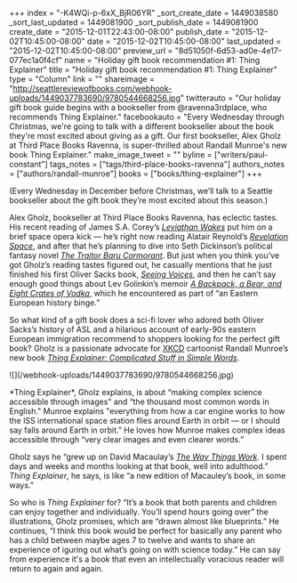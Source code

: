 +++
index = "-K4WQi-p-6xX_BjR06YR"
_sort_create_date = 1449038580
_sort_last_updated = 1449081900
_sort_publish_date = 1449081900
create_date = "2015-12-01T22:43:00-08:00"
publish_date = "2015-12-02T10:45:00-08:00"
date = "2015-12-02T10:45:00-08:00"
last_updated = "2015-12-02T10:45:00-08:00"
preview_url = "8d51050f-6d53-ad0e-4e17-077ec1a0f4cf"
name = "Holiday gift book recommendation #1: Thing Explainer"
title = "Holiday gift book recommendation #1: Thing Explainer"
type = "Column"
link = ""
shareimage = "http://seattlereviewofbooks.com/webhook-uploads/1449037783690/9780544668256.jpg"
twitterauto = "Our holiday gift book guide begins with a bookseller from @ravenna3rdplace, who recommends Thing Explainer."
facebookauto = "Every Wednesday through Christmas, we're going to talk with a different bookseller about the book they're most excited about giving as a gift. Our first bookseller, Alex Gholz at Third Place Books Ravenna, is super-thrilled about Randall Munroe's new book Thing Explainer."
make_image_tweet = ""
byline = ["writers/paul-constant"]
tags_notes = ["tags/third-place-books-ravenna"]
authors_notes = ["authors/randall-munroe"]
books = ["books/thing-explainer"]
+++
<p class="intro">(Every Wednesday in December before Christmas, we’ll talk to a Seattle bookseller about the gift book they’re most excited about this season.)</p>

Alex Gholz, bookseller at Third Place Books Ravenna, has eclectic tastes. His recent reading of James S.A. Corey’s [*Leviathan Wakes*](http://www.thirdplacebooks.com/book/9780316129084) put him on a brief space opera kick — he’s right now reading Alatair Reynold’s [*Revelation Space*](http://www.thirdplacebooks.com/book/9780441009428), and after that he’s planning to dive into Seth Dickinson’s political fantasy novel [*The Traitor Baru Cormorant*](http://www.thirdplacebooks.com/book/9780765380722). But just when you think you’ve got Gholz’s reading tastes figured out, he casually mentions that he just finished his first Oliver Sacks book, [*Seeing Voices*](http://www.thirdplacebooks.com/book/9780375704079), and then he can’t say enough good things about Lev Golinkin’s memoir [*A Backpack, a Bear, and Eight Crates of Vodka*](http://www.thirdplacebooks.com/book/9780345806338), which he encountered as part of “an Eastern European history binge.”

So what kind of a gift book does a sci-fi lover who adored both Oliver Sacks’s history of ASL and a hilarious account of early-90s eastern European immigration recommend to shoppers looking for the perfect gift book? Gholz is a passionate advocate for [XKCD](http://xkcd.com/) cartoonist Randall Munroe’s new book [*Thing Explainer: Complicated Stuff in Simple Words*](http://www.thirdplacebooks.com/book/9780544668256).

<p class="image-left">![](/webhook-uploads/1449037783690/9780544668256.jpg)</p>*Thing Explainer*, Gholz explains, is about “making complex science accessible through images" and “the thousand most common words in English." Munroe explains "everything from how a car engine works to how the ISS international space station flies around Earth in orbit — or I should say falls around Earth in orbit.” He loves how Munroe makes complex ideas accessible through “very clear images and even clearer words.”

Gholz says he “grew up on David Macaulay’s [*The Way Things Work*](http://www.thirdplacebooks.com/book/9780395938478). I spent days and weeks and months looking at that book, well into adulthood.” *Thing Explainer*, he says, is like “a new edition of Macauley’s book, in some ways.”

So who is *Thing Explainer* for? “It’s a book that both parents and children can enjoy together and individually. You’ll spend hours going over” the illustrations, Gholz promises, which are “drawn almost like blueprints.” He continues, “I think this book would be perfect for basically any parent who has a child between maybe ages 7 to twelve and wants to share an experience of iguring out what’s going on with science today.” He can say from experience it's a book that even an intellectually voracious reader will return to again and again.